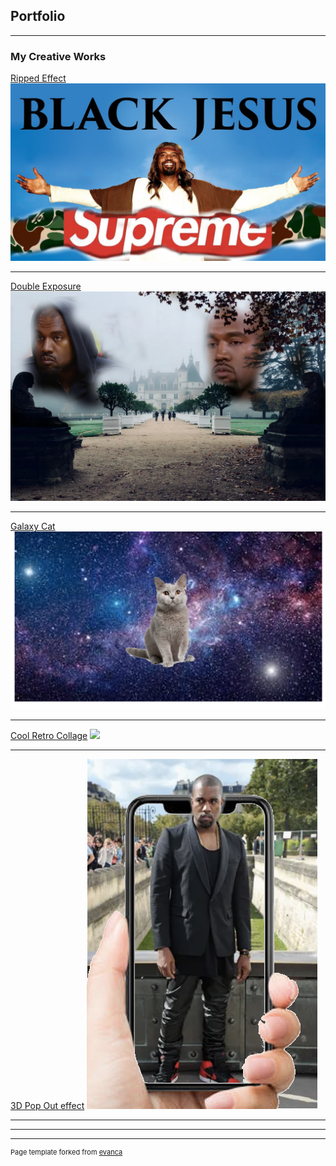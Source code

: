 ## Portfolio

---

### My Creative Works 

[Ripped Effect](/sample_page)
<img src="images/blackjesus.png?raw=true"/>

---
[Double Exposure](/pdf/sample_presentation.pdf)
<img src="images/kanyeexposure.png?raw=true"/>

---
[Galaxy Cat](http://example.com/)
<img src="images/galaxycat.png?raw=true"/>

---
[Cool Retro Collage](http://example.com/)
<img src="images/kanyecoolretro.png?raw=true"/>

---
[3D Pop Out effect](http://example.com/)
<img src="images/kanyepopout.png?raw=true"/>

---

---




---
<p style="font-size:11px">Page template forked from <a href="https://github.com/evanca/quick-portfolio">evanca</a></p>
<!-- Remove above link if you don't want to attibute -->

